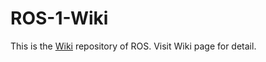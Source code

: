 # ROS-1-Wiki
This is the [Wiki](https://github.com/ROS-utagoe/ROS-1-Wiki/wiki) repository of ROS.
Visit Wiki page for detail.
